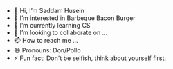 - 👋 Hi, I’m Saddam Husein
- 👀 I’m interested in Barbeque Bacon Burger
- 🌱 I’m currently learning CS
- 💞️ I’m looking to collaborate on ...
- 📫 How to reach me ...
- 😄 Pronouns: Don/Pollo
- ⚡ Fun fact: Don't be selfish, think about yourself first.

<!---
saddamhusein1337/saddamhusein1337 is a ✨ special ✨ repository because its `README.md` (this file) appears on your GitHub profile.
You can click the Preview link to take a look at your changes.
--->
